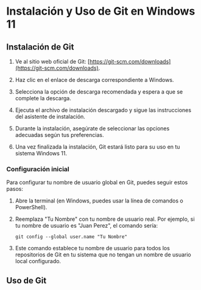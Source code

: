 # Instalación y Uso de Git en Windows 11

## Instalación de Git

1. Ve al sitio web oficial de Git: [https://git-scm.com/downloads](https://git-scm.com/downloads).

2. Haz clic en el enlace de descarga correspondiente a Windows.

3. Selecciona la opción de descarga recomendada y espera a que se complete la descarga.

4. Ejecuta el archivo de instalación descargado y sigue las instrucciones del asistente de instalación.

5. Durante la instalación, asegúrate de seleccionar las opciones adecuadas según tus preferencias.

6. Una vez finalizada la instalación, Git estará listo para su uso en tu sistema Windows 11.

### Configuración inicial

Para configurar tu nombre de usuario global en Git, puedes seguir estos pasos:

1. Abre la terminal (en Windows, puedes usar la línea de comandos o PowerShell).

2. Reemplaza "Tu Nombre" con tu nombre de usuario real. Por ejemplo, si tu nombre de usuario es "Juan Perez", el comando sería:
   
   ```console
   git config --global user.name "Tu Nombre"

   ```

3. Este comando establece tu nombre de usuario para todos los repositorios de Git en tu sistema que no tengan un nombre de usuario local configurado.

## Uso de Git
